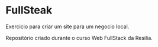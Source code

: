# FullSteak
 Exercicio para criar um site para um negocio local.

 Repositório criado durante o curso Web FullStack da Resilia.
